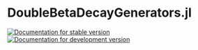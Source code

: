 # DoubleBetaDecayGenerators.jl

[![Documentation for stable version](https://img.shields.io/badge/docs-stable-blue.svg)](https://JuliaHEP.github.io/DoubleBetaDecayGenerators.jl/stable/)
[![Documentation for development version](https://img.shields.io/badge/docs-dev-blue.svg)](https://JuliaHEP.github.io/DoubleBetaDecayGenerators.jl/dev/)
